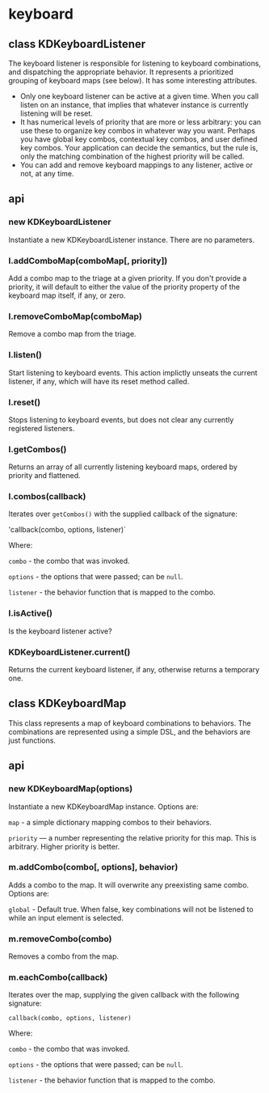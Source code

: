 # keyboard

## class KDKeyboardListener

The keyboard listener is responsible for listening to keyboard combinations, and dispatching the appropriate behavior. It represents a prioritized grouping of keyboard maps (see below). It has some interesting attributes.

* Only one keyboard listener can be active at a given time. When you call listen on an instance, that implies that whatever instance is currently listening will be reset.
* It has numerical levels of priority that are more or less arbitrary: you can use these to organize key combos in whatever way you want. Perhaps you have global key combos, contextual key combos, and user defined key combos. Your application can decide the semantics, but the rule is, only the matching combination of the highest priority will be called.
* You can add and remove keyboard mappings to any listener, active or not, at any time.

## api

### new KDKeyboardListener

Instantiate a new KDKeyboardListener instance. There are no parameters.

### l.addComboMap(comboMap[, priority])

Add a combo map to the triage at a given priority. If you don't provide a priority, it will default to either the value of the priority property of the keyboard map itself, if any, or zero.

### l.removeComboMap(comboMap)

Remove a combo map from the triage.

### l.listen()

Start listening to keyboard events. This action implictly unseats the current listener, if any, which will have its reset method called.

### l.reset()

Stops listening to keyboard events, but does not clear any currently registered listeners.

### l.getCombos()

Returns an array of all currently listening keyboard maps, ordered by priority and flattened.

### l.combos(callback)

Iterates over `getCombos()` with the supplied callback of the signature:

'callback(combo, options, listener)`

Where:

`combo` - the combo that was invoked.

`options` - the options that were passed; can be `null`.

`listener` - the behavior function that is mapped to the combo.

### l.isActive()

Is the keyboard listener active?

### KDKeyboardListener.current()

Returns the current keyboard listener, if any, otherwise returns a temporary one.

## class KDKeyboardMap

This class represents a map of keyboard combinations to behaviors.  The combinations are represented using a simple DSL, and the behaviors are just functions.

## api

### new KDKeyboardMap(options)

Instantiate a new KDKeyboardMap instance.  Options are:

`map` - a simple dictionary mapping combos to their behaviors.

`priority` — a number representing the relative priority for this map.  This is arbitrary.  Higher priority is better.

### m.addCombo(combo[, options], behavior)

Adds a combo to the map.  It will overwrite any preexisting same combo.  Options are:

`global` - Default true.  When false, key combinations will not be listened to while an input element is selected.

### m.removeCombo(combo)

Removes a combo from the map.

### m.eachCombo(callback)

Iterates over the map, supplying the given callback with the following signature:

`callback(combo, options, listener)`

Where:

`combo` - the combo that was invoked.

`options` - the options that were passed; can be `null`.

`listener` - the behavior function that is mapped to the combo.
